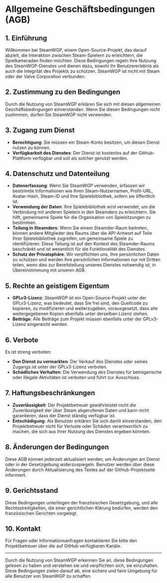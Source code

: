# Allgemeine Geschäftsbedingungen (AGB)

## 1. Einführung

Willkommen bei SteamWGP, einem Open-Source-Projekt, das darauf abzielt, die Interaktion zwischen Steam-Spielern zu erleichtern, die Spielkameraden finden möchten. Diese Bedingungen regeln Ihre Nutzung des SteamWGP-Dienstes und dienen dazu, sowohl Ihr Benutzererlebnis als auch die Integrität des Projekts zu schützen. SteamWGP ist nicht mit Steam oder der Valve Corporation verbunden.

## 2. Zustimmung zu den Bedingungen

Durch die Nutzung von SteamWGP erklären Sie sich mit diesen allgemeinen Geschäftsbedingungen einverstanden. Wenn Sie diesen Bedingungen nicht zustimmen, dürfen Sie SteamWGP nicht verwenden.

## 3. Zugang zum Dienst

- **Berechtigung**: Sie müssen ein Steam-Konto besitzen, um diesen Dienst nutzen zu können.
- **Verfügbarkeit des Dienstes**: Der Dienst ist kostenlos auf der GitHub-Plattform verfügbar und soll als solcher genutzt werden.

## 4. Datenschutz und Datenteilung

- **Datenerfassung**: Wenn Sie SteamWGP verwenden, erfassen wir bestimmte Informationen wie Ihren Steam-Nutzernamen, Profil-URL, Avatar-Hash, Steam-ID und Ihre Spielebibliothek, sofern sie öffentlich ist.
- **Verwendung der Daten**: Ihre Spielebibliothek wird verwendet, um die Verbindung mit anderen Spielern in den Steamders zu erleichtern. Sie hilft, gemeinsame Spiele für die Organisation von Spielsitzungen zu bestimmen.
- **Teilung in Steamders**: Wenn Sie einem Steamder-Raum beitreten, können andere Mitglieder des Raums über die API-Antwort auf Teile Ihrer Spielebibliothek zugreifen, um gemeinsame Spiele zu identifizieren. Diese Teilung ist auf den Kontext des Steamder-Raums beschränkt und ist wesentlich für die Funktionalität des Dienstes.
- **Schutz der Privatsphäre**: Wir verpflichten uns, Ihre persönlichen Daten zu schützen und werden Ihre persönlichen Informationen nur mit Dritten teilen, wenn dies zur Bereitstellung unseres Dienstes notwendig ist, in Übereinstimmung mit unseren AGB.

## 5. Rechte an geistigem Eigentum

- **GPLv3-Lizenz**: SteamWGP ist ein Open-Source-Projekt unter der GPLv3-Lizenz, was bedeutet, dass Sie frei sind, den Quellcode zu kopieren, zu modifizieren und weiterzugeben, vorausgesetzt, dass alle weitergegebenen Kopien ebenfalls unter derselben Lizenz stehen.
- **Beiträge**: Alle Beiträge zum Projekt müssen ebenfalls unter der GPLv3-Lizenz eingereicht werden.

## 6. Verbote

Es ist streng verboten:

- **Den Dienst zu vermarkten**: Der Verkauf des Dienstes oder seines Zugangs ist unter der GPLv3-Lizenz verboten.
- **Schädliches Verhalten**: Die Verwendung des Dienstes für betrügerische oder illegale Aktivitäten ist verboten und führt zur Ausschluss.

## 7. Haftungsbeschränkungen

- **Zuverlässigkeit**: Der Projektbetreuer gewährleistet nicht die Zuverlässigkeit der über Steam abgerufenen Daten und kann nicht garantieren, dass der Dienst ständig verfügbar ist.
- **Entschädigung**: Als Benutzer erklären Sie sich damit einverstanden, den Projektbetreuer nicht für Verluste oder Schäden verantwortlich zu machen, die sich aus Ihrer Nutzung des Dienstes ergeben könnten.

## 8. Änderungen der Bedingungen

Diese AGB können jederzeit aktualisiert werden, um Änderungen am Dienst oder in der Gesetzgebung widerzuspiegeln. Benutzer werden über diese Änderungen durch Aktualisierung des Textes auf der GitHub-Projektseite informiert.

## 9. Gerichtsstand

Diese Bedingungen unterliegen der französischen Gesetzgebung, und alle Rechtsstreitigkeiten, die einer gerichtlichen Klärung bedürfen, werden den französischen Gerichten vorgelegt.

## 10. Kontakt

Für Fragen oder Informationsanfragen kontaktieren Sie bitte den Projektbetreuer über die auf GitHub verfügbaren Kanäle.

---

Durch die Nutzung von SteamWGP erkennen Sie an, diese Bedingungen gelesen zu haben und verstehen sie und verpflichten sich, sie einzuhalten. Diese Bedingungen zielen darauf ab, eine sichere und faire Umgebung für alle Benutzer von SteamWGP zu schaffen.
